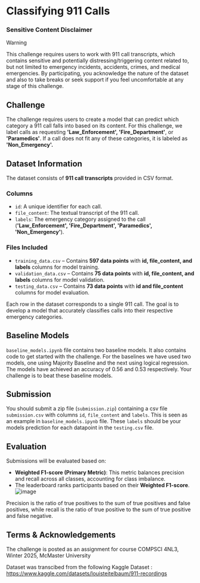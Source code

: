 # Classifying 911 Calls
### Sensitive Content Disclaimer
> [!WARNING] 
> This challenge requires users to work with 911 call transcripts, which contains sensitive and potentially distressing/triggering content related to, but not limited to emergency incidents, accidents, crimes, and medical emergencies. By participating, you acknowledge the nature of the dataset and also to take breaks or seek support if you feel uncomfortable at any stage of this challenge.

## Challenge  
The challenge requires users to create a model that can predict which category a 911 call falls into based on its content. For this challenge, we label calls as requesting **'Law_Enforcement', 'Fire_Department'**, or **'Paramedics'**. If a call does not fit any of these categories, it is labeled as **'Non_Emergency'.**

## Dataset Information  

The dataset consists of **911 call transcripts** provided in CSV format.

### Columns  
- `id`: A unique identifier for each call.  
- `file_content`: The textual transcript of the 911 call.  
- `labels`: The emergency category assigned to the call (**'Law_Enforcement', 'Fire_Department', 'Paramedics', 'Non_Emergency'**). 

### Files Included  
- `training_data.csv` – Contains **597 data points** with **id, file_content, and labels** columns for model training.   
- `validation_data.csv` – Contains **75 data points** with **id, file_content, and labels** columns for model validation.  
- `testing_data.csv` – Contains **73 data points** with **id and file_content** columns for model evaluation.  

Each row in the dataset corresponds to a single 911 call. The goal is to develop a model that accurately classifies calls into their respective emergency categories. 

## Baseline Models

`baseline_models.ipynb` file contains two baseline models. It also contains code to get started with the challenge. For the baselines we have used two models, one using Majority Baseline and the next using logical regression. The models have achieved an accuracy of 0.56 and 0.53 respectively. Your challenge is to beat these baseline models.

## Submission

You should submit a zip file (`submission.zip`) containing a csv file `submission.csv` with columns `id`, `file_content` and `labels`. This is seen as an example in `baseline_models.ipynb` file. These `labels` should be your models prediction for each datapoint in the `testing.csv` file. 

## Evaluation

Submissions will be evaluated based on:

- **Weighted F1-score (Primary Metric)**: This metric balances precision and recall across all classes, accounting for class imbalance.
- The leaderboard ranks participants based on their **Weighted F1-score**.
![image](https://github.com/user-attachments/assets/ee9de8eb-f1af-4f63-af63-d9681a5b29d9)

Precision is the ratio of true positives to the sum of true positives and false positives, while recall is the ratio of true positive to the sum of true positive and false negative.

## Terms & Acknowledgements

The challenge is posted as an assignment for course COMPSCI 4NL3, Winter 2025, McMaster University

Dataset was transcibed from the following Kaggle Dataset : https://www.kaggle.com/datasets/louisteitelbaum/911-recordings


